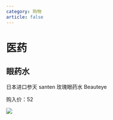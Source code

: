 ```yaml
---
category: 购物
article: false
---
```


# 医药

## 眼药水

日本进口参天 santen 玫瑰眼药水 Beauteye

购入价：52

![](https://img.sherry4869.com/blog/life/shop/yy/1.png)